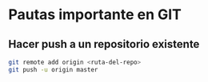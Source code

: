 # Pautas importante en GIT

## Hacer push a un repositorio existente

```bash
git remote add origin <ruta-del-repo>
git push -u origin master
```